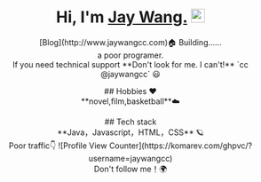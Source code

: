
<div align="center">
  
<h1>Hi, I'm <a href="http://www.jaywangcc.com">Jay Wang.</a> <img src="https://media.giphy.com/media/hvRJCLFzcasrR4ia7z/giphy.gif" width="25px"> </h1>
<p>
[Blog](http://www.jaywangcc.com)🏠  Building...... <br/>
a poor programer.<br/>
If you need technical support **Don't look for me. I can't!**  `cc @jaywangcc` 😃 <br/>
<p/>
  
<p>
## Hobbies ❤️  <br/>
**novel,film,basketball**☁️ <br/>
<p/>
  
<p>  
## Tech stack  <br/>
**Java，Javascript，HTML，CSS** 🪐 <br/>
Poor traffic👇 ![Profile View Counter](https://komarev.com/ghpvc/?username=jaywangcc) <br/>
Don't follow me！🌍 <br/>
<p/>
</div>

